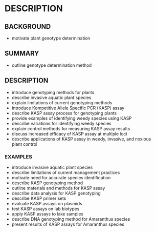 # DESCRIPTION

## BACKGROUND

- motivate plant genotype determination

## SUMMARY

- outline genotype determination method

## DESCRIPTION

- introduce genotyping methods for plants
- describe invasive aquatic plant species
- explain limitations of current genotyping methods
- introduce Kompetitive Allele Specific PCR (KASP) assay
- describe KASP assay process for genotyping plants
- provide examples of identifying weedy species using KASP
- describe variations for identifying weedy species
- explain control methods for measuring KASP assay results
- discuss increased efficacy of KASP assay at multiple loci
- describe applications of KASP assay in weedy, invasive, and noxious plant control

### EXAMPLES

- introduce invasive aquatic plant species
- describe limitations of current management practices
- motivate need for accurate species identification
- describe KASP genotyping method
- outline materials and methods for KASP assay
- describe data analysis for KASP genotyping
- describe KASP primer sets
- evaluate KASP assays on plasmids
- test KASP assays on lab biotypes
- apply KASP assays to lake samples
- describe DNA genotyping method for Amaranthus species
- present results of KASP assays for Amaranthus species


